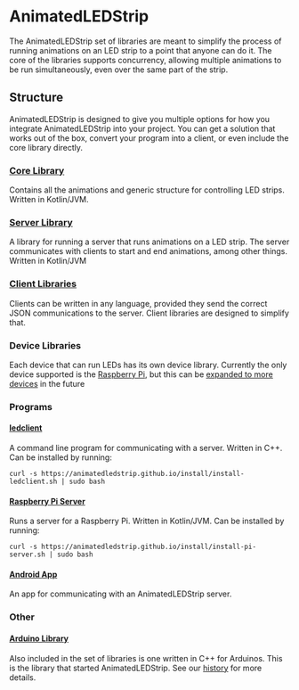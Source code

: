 # AnimatedLEDStrip
The AnimatedLEDStrip set of libraries are meant to simplify the process of running animations on an LED strip to a point that anyone can do it.
The core of the libraries supports concurrency, allowing multiple animations to be run simultaneously, even over the same part of the strip.

## Structure
AnimatedLEDStrip is designed to give you multiple options for how you integrate AnimatedLEDStrip into your project.
You can get a solution that works out of the box, convert your program into a client, or even include the core library directly.

### [Core Library](https://github.com/AnimatedLEDStrip/AnimatedLEDStrip)
Contains all the animations and generic structure for controlling LED strips.
Written in Kotlin/JVM.

### [Server Library](https://github.com/AnimatedLEDStrip/server)
A library for running a server that runs animations on a LED strip.
The server communicates with clients to start and end animations, among other things.
Written in Kotlin/JVM

### [Client Libraries](client-libraries)
Clients can be written in any language, provided they send the correct JSON communications to the server.
Client libraries are designed to simplify that.

### Device Libraries
Each device that can run LEDs has its own device library.
Currently the only device supported is the [Raspberry Pi](https://github.com/AnimatedLEDStrip/device-pi), but this can be [expanded to more devices](https://github.com/AnimatedLEDStrip/server/wiki) in the future

### Programs
#### [ledclient](https://github.com/AnimatedLEDStrip/ledclient)
A command line program for communicating with a server.
Written in C++.
Can be installed by running:
```
curl -s https://animatedledstrip.github.io/install/install-ledclient.sh | sudo bash
```

#### [Raspberry Pi Server](https://github.com/AnimatedLEDStrip/server-pi)
Runs a server for a Raspberry Pi.
Written in Kotlin/JVM.
Can be installed by running:
```
curl -s https://animatedledstrip.github.io/install/install-pi-server.sh | sudo bash
```

#### [Android App](https://github.com/AnimatedLEDStrip/AnimatedLEDStripAndroidControl)
An app for communicating with an AnimatedLEDStrip server.

### Other
#### [Arduino Library](https://github.com/AnimatedLEDStrip/AnimatedLEDStripCppArduino)
Also included in the set of libraries is one written in C++ for Arduinos.
This is the library that started AnimatedLEDStrip.
See our [history](https://github.com/AnimatedLEDStrip/AnimatedLEDStrip/wiki#history) for more details.
